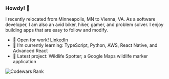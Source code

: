 ### Howdy! 👋

I recently relocated from Minneapolis, MN to Vienna, VA. As a software developer, I am also an avid biker, hiker, gamer, and problem solver. I enjoy building apps that are easy to follow and modify.

- 🔭 Open for work! [LinkedIn](https://www.linkedin.com/in/daniel-legan-365120241/)
- 🌱 I’m currently learning: TypeScript, Python, AWS, React Native, and Advanced React
- 🚧 Latest project: Wildlife Spotter; a Google Maps wildlife marker application

![Codewars Rank](https://www.codewars.com/users/Daniel-Legan/badges/large)
